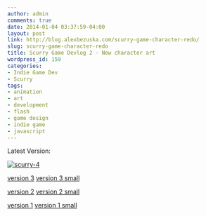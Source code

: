 ```yaml
---
author: admin
comments: true
date: 2014-01-04 03:37:59-04:00
layout: post
link: http://blog.alexbezuska.com/scurry-game-character-redo/
slug: scurry-game-character-redo
title: Scurry Game Devlog 2 - New character art
wordpress_id: 159
categories:
- Indie Game Dev
- Scurry
tags:
- animation
- art
- development
- flash
- game design
- indie game
- javascript
---
```


Latest Version:

[![scurry-4](/images/2014/01/scurry-4.gif)](/images/2014/01/scurry-4.gif)



[version 3](/images/2014/01/scurry32.gif)
[version 3 small](/images/2014/01/scurry3sm2.gif)

[version 2](/images/2014/01/scurry-2.gif)
[version 2 small](/images/2014/01/scurry-2sm.gif)

[version 1](/images/2014/01/scurry-small.gif)
[version 1 small](/images/2014/01/scurry.gif)
